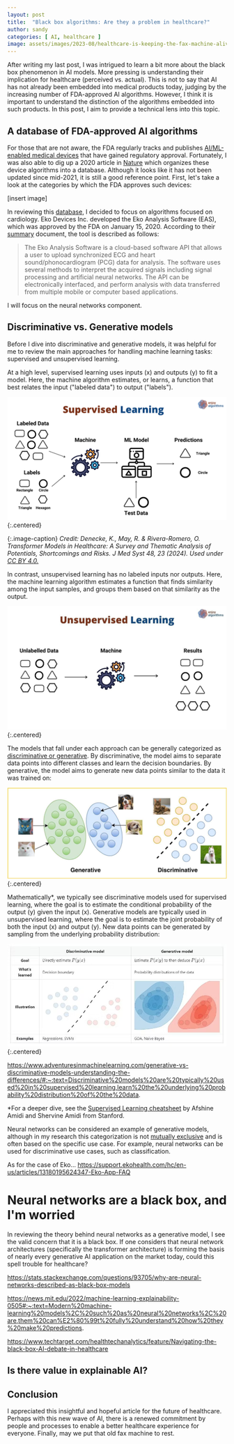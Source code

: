 ```yaml
---
layout: post
title:  "Black box algorithms: Are they a problem in healthcare?"
author: sandy
categories: [ AI, healthcare ]
image: assets/images/2023-08/healthcare-is-keeping-the-fax-machine-alive.png
---
```

After writing my last post, I was intrigued to learn a bit more about the black box phenomenon in AI models.  More pressing is understanding their implication for healthcare (perceived vs. actual).  This is not to say that AI has not already been embedded into medical products today, judging by the increasing number of FDA-approved AI algorithms.  However, I think it is important to understand the distinction of the algorithms embedded into such products.  In this post, I aim to provide a technical lens into this topic.  

## A database of FDA-approved AI algorithms
For those that are not aware, the FDA regularly tracks and publishes [AI/ML-enabled medical devices](https://www.fda.gov/medical-devices/software-medical-device-samd/artificial-intelligence-and-machine-learning-aiml-enabled-medical-devices) that have gained regulatory approval.  Fortunately, I was also able to dig up a 2020 article in [Nature](https://www.nature.com/articles/s41746-020-00324-0) which organizes these device algorithms into a database.  Although it looks like it has not been updated since mid-2021, it is still a good reference point.  First, let's take a look at the categories by which the FDA approves such devices:

[insert image]

In reviewing this [database](https://medicalfuturist.com/fda-approved-ai-based-algorithms), I decided to focus on algorithms focused on cardiology.  Eko Devices Inc. developed the Eko Analysis Software (EAS), which was approved by the FDA on January 15, 2020.  According to their [summary](https://www.accessdata.fda.gov/scripts/cdrh/cfdocs/cfpmn/pmn.cfm?ID=K192004) document, the tool is described as follows:

>The Eko Analysis Software is a cloud-based software API that allows a user to upload
synchronized ECG and heart sound/phonocardiogram (PCG) data for analysis. The software
uses several methods to interpret the acquired signals including signal processing and artificial
neural networks. The API can be electronically interfaced, and perform analysis with data
transferred from multiple mobile or computer based applications. 

I will focus on the neural networks component.  

## Discriminative vs. Generative models
Before I dive into discriminative and generative models, it was helpful for me to review the main approaches for handling machine learning tasks: supervised and unsupervised learning.  

At a high level, supervised learning uses inputs (x) and outputs (y) to fit a model.  Here, the machine algorithm estimates, or learns, a function that best relates the input ("labeled data") to output ("labels").  

![supervised](/assets/images/2024-06/supervised.png){:.centered}

{:.image-caption}
*Credit: Denecke, K., May, R. & Rivera-Romero, O. Transformer Models in Healthcare: A Survey and Thematic Analysis of Potentials, Shortcomings and Risks. J Med Syst 48, 23 (2024).  Used under [CC BY 4.0.](https://creativecommons.org/licenses/by/4.0)*

In contrast, unsupervised learning has no labeled inputs nor outputs.  Here, the machine learning algorithm estimates a function that finds similarity among the input samples, and groups them based on that similarity as the output.  

![unsupervised](/assets/images/2024-06/unsupervised.png){:.centered}


The models that fall under each approach can be generally categorized as [discriminative or generative](https://www.turing.com/kb/generative-models-vs-discriminative-models-for-deep-learning).  By discriminative, the model aims to separate data points into different classes and learn the decision boundaries.  By generative, the model aims to generate new data points similar to the data it was trained on:

![gen_disc_model-1](/assets/images/2024-06/gen_disc_model-1.png){:.centered}

Mathematically*, we typically see discriminative models used for supervised learning, where the goal is to estimate the conditional probability of the output (y) given the input (x).  Generative models are typically used in unsupervised learning, where the goal is to estimate the joint probability of both the input (x) and output (y).  New data points can be generated by sampling from the underlying probability distribution:

![discriminative_generative2](/assets/images/2024-06/discriminative_generative2.png){:.centered}

https://www.adventuresinmachinelearning.com/generative-vs-discriminative-models-understanding-the-differences/#:~:text=Discriminative%20models%20are%20typically%20used%20in%20supervised%20learning,learn%20the%20underlying%20probability%20distribution%20of%20the%20data.

*For a deeper dive, see the [Supervised Learning cheatsheet](https://stanford.edu/~shervine/teaching/cs-229/cheatsheet-supervised-learning) by Afshine Amidi and Shervine Amidi from Stanford.

Neural networks can be considered an example of generative models, although in my research this categorization is not [mutually exclusive](https://stats.stackexchange.com/questions/403968/linking-generative-discriminative-models-to-supervised-and-unsupervised-learnin) and is often based on the specific use case.  For example, neural networks can be used for discriminative use cases, such as classification.

As for the case of Eko... https://support.ekohealth.com/hc/en-us/articles/13180195624347-Eko-App-FAQ

# Neural networks are a black box, and I'm worried
In reviewing the theory behind neural networks as a generative model, I see the valid concern that it is a black box.  If one considers that neural network architectures (specifically the transformer architecture) is forming the basis of nearly every generative AI application on the market today, could this spell trouble for healthcare?

https://stats.stackexchange.com/questions/93705/why-are-neural-networks-described-as-black-box-models

https://news.mit.edu/2022/machine-learning-explainability-0505#:~:text=Modern%20machine-learning%20models%2C%20such%20as%20neural%20networks%2C%20are,them%20can%E2%80%99t%20fully%20understand%20how%20they%20make%20predictions.

https://www.techtarget.com/healthtechanalytics/feature/Navigating-the-black-box-AI-debate-in-healthcare
## Is there value in explainable AI?

## Conclusion

I appreciated this insightful and hopeful article for the future of healthcare.  Perhaps with this new wave of AI, there is a renewed commitment by people and processes to enable a better healthcare experience for everyone.  Finally, may we put that old fax machine to rest.